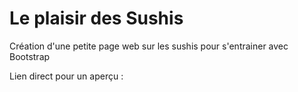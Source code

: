 # Le plaisir des Sushis

 Création d'une petite page web sur les sushis pour s'entrainer avec Bootstrap

Lien direct pour un aperçu : 
